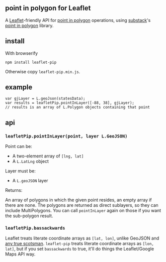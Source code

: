 ## point in polygon for Leaflet

A [Leaflet](http://leafletjs.com/)-friendly API for [point in polygon](http://en.wikipedia.org/wiki/Point_in_polygon)
operations, using [substack](https://github.com/substack)'s
[point in polygon](https://github.com/substack/point-in-polygon) library.

## install

With browserify

    npm install leaflet-pip

Otherwise copy `leaflet-pip.min.js`.

## example

```
var gjLayer = L.geoJson(statesData);
var results = leafletPip.pointInLayer([-88, 38], gjLayer);
// results is an array of L.Polygon objects containing that point
```

## api

### `leafletPip.pointInLayer(point, layer L.GeoJSON)`

Point can be:

* A two-element array of `[lng, lat]`
* A `L.LatLng` object

Layer must be:

* A `L.geoJSON` layer

Returns:

An array of polygons in which the given point resides, an empty array if there
are none. The polygons are returned as direct sublayers, so they can include
MultiPolygons. You can call `pointInLayer` again on those if you want the
sub-polygon result.

### `leafletPip.bassackwards`

Leaflet treats literate coordinate arrays as `[lat, lon]`, unlike GeoJSON
and [any true scotsman](http://en.wikipedia.org/wiki/No_true_Scotsman). `leaflet-pip`
treats literate coordinate arrays as `[lon, lat]`, but if you set `bassackwards`
to true, it'll do things the Leaflet/Google Maps API way.
